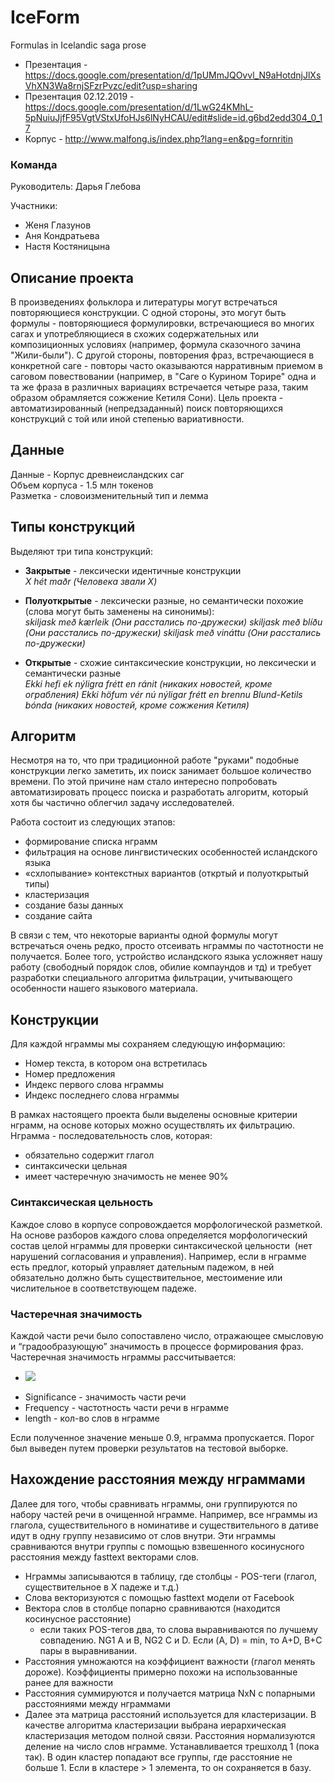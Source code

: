 # IceForm
Formulas in Icelandic saga prose

* Презентация - https://docs.google.com/presentation/d/1pUMmJQOvvl_N9aHotdnjJlXsVhXN3Wa8rnjSFzrPvzc/edit?usp=sharing
* Презентация 02.12.2019 - https://docs.google.com/presentation/d/1LwG24KMhL-5pNuiuJjfF95VgtVStxUfoHJs6lNyHCAU/edit#slide=id.g6bd2edd304_0_17
* Корпус - http://www.malfong.is/index.php?lang=en&pg=fornritin

### Команда
Руководитель: Дарья Глебова

Участники: 
* Женя Глазунов 
* Аня Кондратьева 
* Настя Костяницына

## Описание проекта
В произведениях фольклора и литературы могут встречаться повторяющиеся конструкции. С одной стороны, это могут быть формулы - повторяющиеся формулировки, встречающиеся во многих сагах и употребляющиеся в схожих содержательных или композиционных условиях (например, формула сказочного зачина "Жили-были"). С другой стороны, повторения фраз, встречающиеся в конкретной саге - повторы часто оказываются нарративным приемом в саговом повествовании (например, в "Саге о Курином Торире" одна и та же фраза в различных вариациях встречается четыре раза, таким образом обрамляется сожжение Кетиля Сони). Цель проекта - автоматизированный (непредзаданный) поиск повторяющихся конструкций с той или иной степенью вариативности.

## Данные
Данные - Корпус древнеисландских саг <br>
Объем корпуса - 1.5 млн токенов <br>
Разметка - словоизменительный тип и лемма <br>

## Типы конструкций
Выделяют три типа конструкций: 
* <b>Закрытые</b> - лексически идентичные конструкции <br> 
<i>X hét maðr  (Человека звали Х)</i>

* <b>Полуоткрытые</b> - лексически разные, но семантически похожие (слова могут быть заменены на синонимы): <br>
<i>skiljask með kærleik (Они расстались по-дружески)</i>
<i>skiljask með blíðu (Они расстались по-дружески)</i>
<i>skiljask með vináttu (Они расстались по-дружески)</i>

* <b>Открытые</b> - схожие синтаксические конструкции, но лексически и семантически разные <br>
<i>Ekki hefi ek nýligra frétt en ránit (никаких новостей, кроме ограбления)</i>
<i>Ekki höfum vér nú nýligar frétt en brennu Blund-Ketils bónda (никаких новостей, кроме сожжения Кетиля)</i>

## Алгоритм
Несмотря на то, что при традиционной работе "руками" подобные конструкции легко заметить, их поиск занимает большое количество времени. По этой причине нам стало интересно попробовать автоматизировать процесс поиска и разработать алгоритм, который хотя бы частично облегчил задачу исследователей. 

Работа состоит из следующих этапов: 
* формирование списка нграмм
* фильтрация на основе лингвистических особенностей исландского языка 
* «схлопывание» контекстных вариантов (откртый и полуоткрытый типы)
* кластеризация
* создание базы данных
* создание сайта

В связи с тем, что некоторые варианты одной формулы могут встречаться очень редко, просто отсеивать нграммы по частотности не получается. Более того, устройство исландского языка усложняет нашу работу (свободный порядок слов, обилие компаундов и тд) и требует разработки специального алгоритма фильтрации, учитывающего особенности нашего языкового материала.

## Конструкции
Для каждой нграммы мы сохраняем следующую информацию:
* Номер текста, в котором она встретилась 
* Номер предложения
* Индекс первого слова нграммы
* Индекс последнего слова нграммы 

В рамках настоящего проекта были выделены основные критерии нграмм, на основе которых можно осуществлять их фильтрацию. Нграмма - последовательность слов, которая:
* обязательно содержит глагол
* синтаксически цельная
* имеет частеречную значимость не менее 90%

### Синтаксическая цельность
Каждое слово в корпусе сопровождается морфологической разметкой. На основе разборов каждого слова определяется морфологический состав целой нграммы для проверки синтаксической цельности  (нет нарушений согласования и управления). Например, если в нграмме есть предлог, который управляет дательным падежом, в ней обязательно должно быть существительное, местоимение или числительное в соответствующем падеже. 

### Частеречная значимость
Каждой части речи было сопоставлено число, отражающее смысловую и “градообразующую” значимость в процессе формирования фраз. Частеречная значимость нграммы рассчитывается:

- <img src="https://latex.codecogs.com/gif.latex?\frac{\sum{Significance*Frequency}}{nwords}" />

* Significance - значимость части речи
* Frequency - частотность части речи в нграмме
* length - кол-во слов в нграмме

Если полученное значение меньше 0.9, нграмма пропускается. Порог был выведен путем проверки результатов на тестовой выборке. 


## Нахождение расстояния между нграммами

Далее для того, чтобы сравнивать нграммы, они группируются по набору частей речи в очищенной нграмме. Например, все нграммы из глагола, существительного в номинативе и существительного в дативе идут в одну группу независимо от слов внутри.
Эти нграммы сравниваются внутри группы с помощью взвешенного косинусного расстояния между fasttext векторами слов.

* Нграммы записываются в таблицу, где столбцы - POS-теги (глагол, существительное в Х падеже и т.д.)
* Слова векторизуются с помощью fasttext модели от Facebook
* Вектора слов в столбце попарно сравниваются (находится косинусное расстояние)
  * если таких POS-тегов два, то слова выравниваются по лучшему совпадению. NG1 A и B, NG2 C и D. Если (A, D) = min, то A+D, B+C пары в выравнивании.
* Расстояния умножаются на коэффициент важности (глагол менять дороже). Коэффициенты примерно похожи на использованные ранее для важности
* Расстояния суммируются и получается матрица NxN с попарными расстояниями между нграммами
* Далее эта матрица расстояний используется для кластеризации.
В качестве алгоритма кластеризации выбрана иерархическая кластеризация методом полной связи. Расстояния нормализуются деление на число слов нграмме. Устанавливается трешхолд 1 (пока так). В один кластер попадают все группы, где расстояние не больше 1. Если в кластере > 1 элемента, то он сохраняется в базу.

